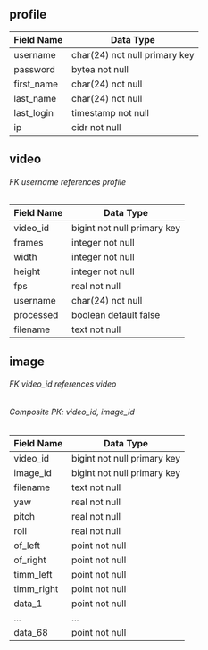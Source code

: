 ## profile
| Field Name   | Data Type                     |
|--------------|-------------------------------|
| username     | char(24) not null primary key |
| password     | bytea not null                |
| first_name   | char(24) not null             |
| last_name    | char(24) not null             |
| last_login   | timestamp not null            |
| ip           | cidr not null                 |

## video 
###### FK username references profile
| Field Name | Data Type                  |
|------------|----------------------------|
| video_id   | bigint not null primary key|
| frames     | integer not null           |
| width      | integer not null           |
| height     | integer not null           |
| fps        | real not null              |
| username   | char(24) not null          |
| processed  | boolean default false      |
| filename   | text not null              |

## image
###### FK video_id references video
###### Composite PK: video_id, image_id
| Field Name | Data Type                   |
|------------|-----------------------------|
| video_id   | bigint not null primary key |
| image_id   | bigint not null primary key |
| filename   | text not null               |
| yaw        | real not null               |
| pitch      | real not null               |
| roll       | real not null               |
| of_left    | point not null              |
| of_right   | point not null              |
| timm_left  | point not null              |
| timm_right | point not null              |
| data_1     | point not null              |
| ...        | ...                         |
| data_68    | point not null              |
